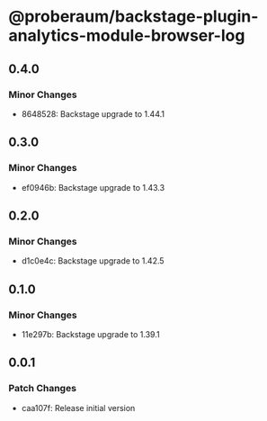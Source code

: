 # @proberaum/backstage-plugin-analytics-module-browser-log

## 0.4.0

### Minor Changes

- 8648528: Backstage upgrade to 1.44.1

## 0.3.0

### Minor Changes

- ef0946b: Backstage upgrade to 1.43.3

## 0.2.0

### Minor Changes

- d1c0e4c: Backstage upgrade to 1.42.5

## 0.1.0

### Minor Changes

- 11e297b: Backstage upgrade to 1.39.1

## 0.0.1

### Patch Changes

- caa107f: Release initial version
